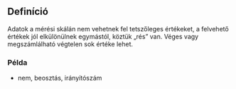 ## Definíció
Adatok a mérési skálán nem vehetnek fel tetszőleges értékeket, a felvehető értékek jól elkülönülnek egymástól, köztük „rés” van. Véges vagy megszámlálható végtelen sok értéke
lehet.

### Példa
-  nem, beosztás, irányítószám